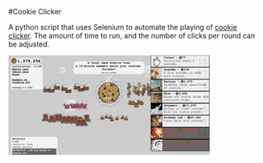 #Cookie Clicker

A python script that uses Selenium to automate the playing of 
[cookie clicker](http://orteil.dashnet.org/experiments/cookie/). The amount of time to run, and the number of clicks 
per round can be adjusted.

<img src="screenshot.png" alt="screenshot" width="400">